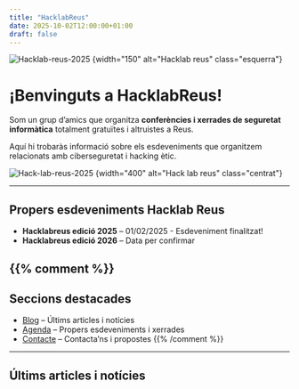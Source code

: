 ```yaml
---
title: "HacklabReus"
date: 2025-10-02T12:00:00+01:00
draft: false
---
```


![Hacklab-reus-2025](/img/logo.png)
{width="150" alt="Hacklab reus" class="esquerra"}
# ¡Benvinguts a HacklabReus!
Som un grup d’amics que organitza **conferències i xerrades de seguretat informàtica** totalment gratuïtes i altruistes a Reus.

Aquí hi trobaràs informació sobre els esdeveniments que organitzem relacionats amb ciberseguretat i hacking ètic.  

<p class="clear"></p>  

![Hack-lab-reus-2025](/img/hacklabreus2025.jpg)
{width="400" alt="Hack lab reus" class="centrat"}  


---

## Propers esdeveniments Hacklab Reus

- **Hacklabreus edició 2025** – 01/02/2025 - Esdeveniment finalitzat!
- **Hacklabreus edició 2026** – Data per confirmar

{{% comment %}} 
---

## Seccions destacades

- [Blog](/posts/) – Últims articles i notícies  
- [Agenda](/agenda/) – Propers esdeveniments i xerrades  
- [Contacte](/contact/) – Contacta’ns i propostes
{{% /comment %}}

---

## Últims articles i notícies